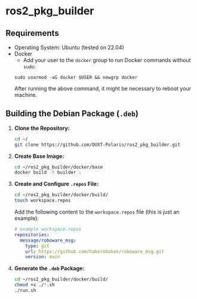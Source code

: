 # ros2_pkg_builder

## Requirements
- Operating System: Ubuntu (tested on 22.04)
- Docker
    - Add your user to the `docker` group to run Docker commands without `sudo`:
    ```
    sudo usermod -aG docker $USER && newgrp docker
    ```
    After running the above command, it might be necessary to reboot your machine.

## Building the Debian Package (`.deb`)

1. **Clone the Repository:**
    ```bash
    cd ~/
    git clone https://github.com/OUXT-Polaris/ros2_pkg_builder.git
    ```

2. **Create Base Image:**
    ```bash
    cd ~/ros2_pkg_builder/docker/base
    docker build -t builder .
    ```

3. **Create and Configure `.repos` File:**
    ```bash
    cd ~/ros2_pkg_builder/docker/build/
    touch workspace.repos
    ```
    Add the following content to the `workspace.repos` file (this is just an example):
    ```yaml
    # example workspace.repos
    repositories:
      message/roboware_msg:
        type: git
        url: https://github.com/hakoroboken/roboware_msg.git
        version: main
    ```

4. **Generate the `.deb` Package:**
    ```bash
    cd ~/ros2_pkg_builder/docker/build/
    chmod +x ./*.sh
    ./run.sh
    ```
